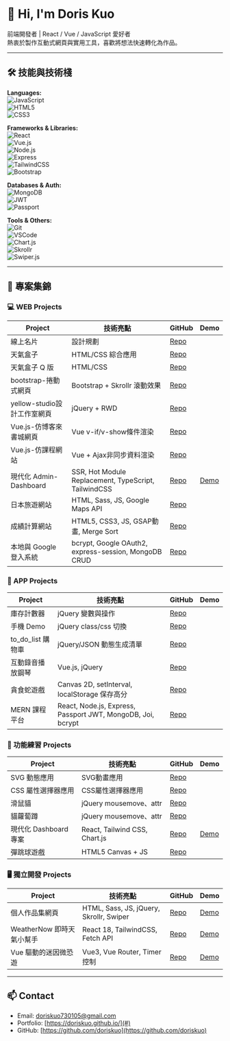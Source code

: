 # 👋 Hi, I'm Doris Kuo

前端開發者 | React / Vue / JavaScript 愛好者  
熱衷於製作互動式網頁與實用工具，喜歡將想法快速轉化為作品。

---

## 🛠 技能與技術棧

**Languages:**  
![JavaScript](https://img.shields.io/badge/JavaScript-ES6+-F7DF1E?style=for-the-badge&logo=javascript&logoColor=black)  
![HTML5](https://img.shields.io/badge/HTML5-E34F26?style=for-the-badge&logo=html5&logoColor=white)  
![CSS3](https://img.shields.io/badge/CSS3-1572B6?style=for-the-badge&logo=css3&logoColor=white)  

**Frameworks & Libraries:**  
![React](https://img.shields.io/badge/React-61DAFB?style=for-the-badge&logo=react&logoColor=black)  
![Vue.js](https://img.shields.io/badge/Vue.js-4FC08D?style=for-the-badge&logo=vue.js&logoColor=white)  
![Node.js](https://img.shields.io/badge/Node.js-339933?style=for-the-badge&logo=node.js&logoColor=white)  
![Express](https://img.shields.io/badge/Express-000000?style=for-the-badge&logo=express&logoColor=white)  
![TailwindCSS](https://img.shields.io/badge/TailwindCSS-06B6D4?style=for-the-badge&logo=tailwind-css&logoColor=white)  
![Bootstrap](https://img.shields.io/badge/Bootstrap-7952B3?style=for-the-badge&logo=bootstrap&logoColor=white)  

**Databases & Auth:**  
![MongoDB](https://img.shields.io/badge/MongoDB-47A248?style=for-the-badge&logo=mongodb&logoColor=white)  
![JWT](https://img.shields.io/badge/JWT-000000?style=for-the-badge&logo=JSONwebtokens&logoColor=white)  
![Passport](https://img.shields.io/badge/Passport-34E0A1?style=for-the-badge)  

**Tools & Others:**  
![Git](https://img.shields.io/badge/Git-F05032?style=for-the-badge&logo=git&logoColor=white)  
![VSCode](https://img.shields.io/badge/VSCode-0078D4?style=for-the-badge&logo=visual-studio-code&logoColor=white)  
![Chart.js](https://img.shields.io/badge/Chart.js-FF6384?style=for-the-badge)  
![Skrollr](https://img.shields.io/badge/Skrollr-00C9A7?style=for-the-badge)  
![Swiper.js](https://img.shields.io/badge/Swiper.js-6332F6?style=for-the-badge)  

---

## 🚀 專案集錦

### 💻 WEB Projects
| Project | 技術亮點 | GitHub | Demo |
|---------|---------|--------|------|
| 線上名片 | 設計規劃 | [Repo](https://codepen.io/doriskuo/pen/LYmNpYm)|  |
| 天氣盒子 | HTML/CSS 綜合應用 | [Repo](https://codepen.io/doriskuo/pen/BabNWMM) |  |
| 天氣盒子 Q 版 | HTML/CSS | [Repo](https://codepen.io/doriskuo/pen/MWxKJXr) |  |
| bootstrap-捲動式網頁 | Bootstrap + Skrollr 滾動效果 | [Repo](https://codepen.io/doriskuo/pen/LYaOVQx) |  |
| yellow-studio設計工作室網頁 | jQuery + RWD | [Repo](https://codepen.io/doriskuo/pen/Jjzpvea?editors=0010) |  |
| Vue.js-仿博客來書城網頁 | Vue v-if/v-show條件渲染 | [Repo](https://codepen.io/doriskuo/pen/ExMReax)|  |
| Vue.js-仿課程網站 | Vue + Ajax非同步資料渲染 | [Repo](https://codepen.io/doriskuo/pen/oNVmWog?editors=1010) |  |
| 現代化 Admin-Dashboard | SSR, Hot Module Replacement, TypeScript, TailwindCSS | [Repo](https://codepen.io/doriskuo/pen/oNVmWog?editors=1010) | [Demo](https://admin-dashboard-git-main-doriskuos-projects.vercel.app/?_vercel_share=smriKycZnbghu5oE68UuETXx7HVS0eGe) |
| 日本旅遊網站 | HTML, Sass, JS, Google Maps API | [Repo](https://github.com/doriskuo/NipponTrip) |  |
| 成績計算網站 | HTML5, CSS3, JS, GSAP動畫, Merge Sort | [Repo](https://github.com/doriskuo/gpa-calculator)|  |
| 本地與 Google 登入系統 | bcrypt, Google OAuth2, express-session, MongoDB CRUD | [Repo](https://github.com/doriskuo/express-auth-system) |  |

### 📱 APP Projects
| Project | 技術亮點 | GitHub | Demo |
|---------|---------|--------|------|
| 庫存計數器 | jQuery 變數與操作 | [Repo](https://codepen.io/doriskuo/pen/xxBOLwa) |  |
| 手機 Demo | jQuery class/css 切換 | [Repo](https://codepen.io/doriskuo/pen/oNVLKva) |  |
| to_do_list 購物車 | jQuery/JSON 動態生成清單 | [Repo](https://codepen.io/doriskuo/pen/vYPgGgY)|  |
| 互動錄音播放鋼琴 | Vue.js, jQuery | [Repo](https://codepen.io/doriskuo/pen/qBwBQZX?editors=1010) |  |
| 貪食蛇遊戲 | Canvas 2D, setInterval, localStorage 保存高分 | [Repo](https://github.com/doriskuo/snake-game.git)|  |
| MERN 課程平台 | React, Node.js, Express, Passport JWT, MongoDB, Joi, bcrypt | [Repo](https://github.com/doriskuo/mern-project) |  |

### 🎨 功能練習 Projects
| Project | 技術亮點 | GitHub | Demo |
|---------|---------|--------|------|
| SVG 動態應用 | SVG動畫應用 | [Repo](https://codepen.io/doriskuo/pen/yLjqzKV) |  |
| CSS 屬性選擇器應用 | CSS屬性選擇器應用 | [Repo](https://codepen.io/doriskuo/pen/zYbxKWZ?editors=0100) |  |
| 滑鼠貓 | jQuery mousemove、attr | [Repo](https://codepen.io/doriskuo/pen/LYaQPzE) |  |
| 貓蘿蔔蹲 | jQuery mousemove、attr | [Repo](https://codepen.io/doriskuo/pen/KKEQwPV?editors=1010) |  |
| 現代化 Dashboard 專案 | React, Tailwind CSS, Chart.js | [Repo](https://github.com/doriskuo/doriskuo.github.io-dashboard-project) | [Demo](https://doriskuo.github.io/doriskuo.github.io-dashboard-project/) |
| 彈跳球遊戲 | HTML5 Canvas + JS | [Repo](https://github.com/doriskuo/bouncing-ball) | |

### 🖥 獨立開發 Projects
| Project | 技術亮點 | GitHub | Demo |
|---------|---------|--------|------|
| 個人作品集網頁 | HTML, Sass, JS, jQuery, Skrollr, Swiper | [Repo](https://github.com/doriskuo/doriskuo.github.io) | [Demo](https://doriskuo.github.io/) |
| WeatherNow 即時天氣小幫手 | React 18, TailwindCSS, Fetch API | [Repo](https://github.com/doriskuo/doriskuo.github.io-react-weather-app) | [Demo](https://doriskuo.github.io/doriskuo.github.io-react-weather-app/#/) |
| Vue 驅動的迷因微恐遊 | Vue3, Vue Router, Timer 控制 | [Repo](https://github.com/doriskuo/doris.github.io-vue-escape-game-) | [Demo](https://doriskuo.github.io/doris.github.io-vue-escape-game-/) |

---

## 📫 Contact
- Email: doriskuo730105@gmail.com 
- Portfolio: [https://doriskuo.github.io/](#)
- GitHub: [https://github.com/doriskuo](https://github.com/doriskuo)


